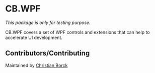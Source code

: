 ﻿# CB.WPF

*This package is only for testing purpose*.

CB.WPF covers a set of WPF controls and extensions that can help to accelerate UI development.

## Contributors/Contributing

Maintained by [Christian Borck](https://github.com/Borck/)
